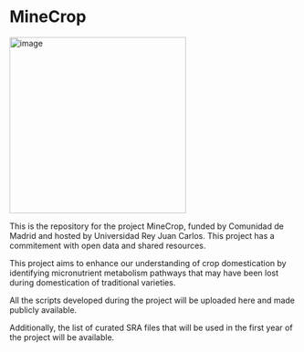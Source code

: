 # MineCrop

<img width="309" alt="image" src="https://github.com/user-attachments/assets/6049d956-b63a-47ec-8325-2a9301311a47" />


This is the repository for the project MineCrop, funded by Comunidad de Madrid and hosted by Universidad Rey Juan Carlos. This project has a commitement with open data and shared resources.

This project aims to enhance our understanding of crop domestication by identifying micronutrient metabolism pathways that may have been lost during domestication of traditional varieties.

All the scripts developed during the project will be uploaded here and made publicly available.

Additionally, the list of curated SRA files that will be used in the first year of the project will be available.

